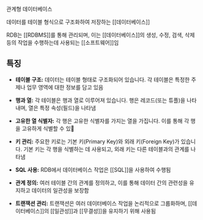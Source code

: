 관계형 데이터베이스

데이터를 테이블 형식으로 구조화하여 저장하는 [[데이터베이스]]

RDB는 [[RDBMS]]를 통해 관리되며, 이는 [[데이터베이스]]의 생성, 수정, 검색, 삭제 등의 작업을 수행하는데 사용되는 [[소프트웨어]]임

## 특징

- **테이블 구조:** 데이터는 테이블 형태로 구조화되어 있습니다. 각 테이블은 특정한 주제나 업무 영역에 대한 정보를 담고 있음
    
- **행과 열:** 각 테이블은 행과 열로 이루어져 있습니다. 행은 레코드(또는 튜플)을 나타내며, 열은 특정 속성(필드)을 나타냄
    
- **고유한 열 식별자:** 각 행은 고유한 식별자를 가지는 열을 가집니다. 이를 통해 각 행을 고유하게 식별할 수 있
    
- **키 관리:** 주요한 키로는 기본 키(Primary Key)와 외래 키(Foreign Key)가 있습니다. 기본 키는 각 행을 식별하는 데 사용되고, 외래 키는 다른 테이블과의 관계를 나타냄
    
- **SQL 사용:** RDB에서 데이터베이스 작업은 [[SQL]]을 사용하여 수행됨
    
- **관계 정의:** 여러 테이블 간의 관계를 정의하고, 이를 통해 데이터 간의 관련성을 유지하고 데이터의 일관성을 보장함
    
- **트랜잭션 관리:** 트랜잭션은 여러 데이터베이스 작업을 논리적으로 그룹화하며, [[데이터베이스]]의 [[일관성]]과 [[무결성]]을 유지하기 위해 사용됨



